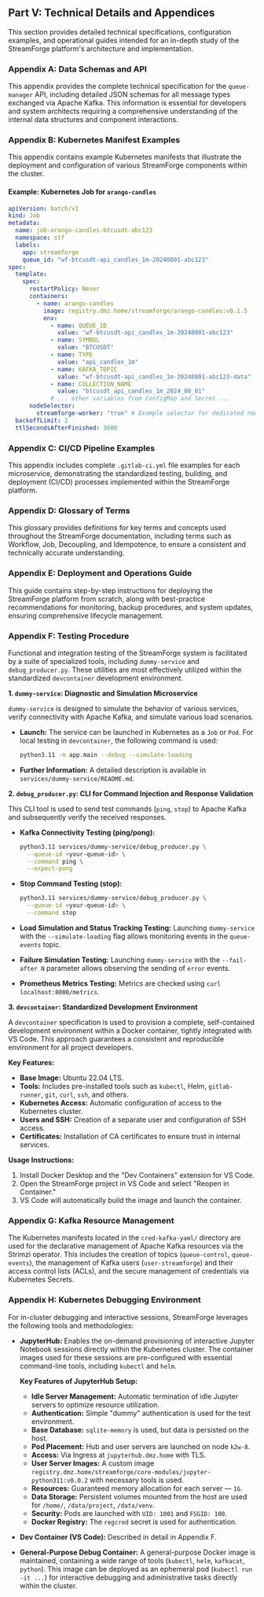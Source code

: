 ## Part V: Technical Details and Appendices

This section provides detailed technical specifications, configuration examples, and operational guides intended for an in-depth study of the StreamForge platform's architecture and implementation.

### Appendix A: Data Schemas and API

This appendix provides the complete technical specification for the `queue-manager` API, including detailed JSON schemas for all message types exchanged via Apache Kafka. This information is essential for developers and system architects requiring a comprehensive understanding of the internal data structures and component interactions.

### Appendix B: Kubernetes Manifest Examples

This appendix contains example Kubernetes manifests that illustrate the deployment and configuration of various StreamForge components within the cluster.

#### Example: Kubernetes Job for `arango-candles`

```yaml
apiVersion: batch/v1
kind: Job
metadata:
  name: job-arango-candles-btcusdt-abc123
  namespace: stf
  labels:
    app: streamforge
    queue_id: "wf-btcusdt-api_candles_1m-20240801-abc123"
spec:
  template:
    spec:
      restartPolicy: Never
      containers:
        - name: arango-candles
          image: registry.dmz.home/streamforge/arango-candles:v0.1.5
          env:
            - name: QUEUE_ID
              value: "wf-btcusdt-api_candles_1m-20240801-abc123"
            - name: SYMBOL
              value: "BTCUSDT"
            - name: TYPE
              value: "api_candles_1m"
            - name: KAFKA_TOPIC
              value: "wf-btcusdt-api_candles_1m-20240801-abc123-data"
            - name: COLLECTION_NAME
              value: "btcusdt_api_candles_1m_2024_08_01"
            # ... other variables from ConfigMap and Secret ...
      nodeSelector:
        streamforge-worker: "true" # Example selector for dedicated nodes
  backoffLimit: 2
  ttlSecondsAfterFinished: 3600
```

### Appendix C: CI/CD Pipeline Examples

This appendix includes complete `.gitlab-ci.yml` file examples for each microservice, demonstrating the standardized testing, building, and deployment (CI/CD) processes implemented within the StreamForge platform.

### Appendix D: Glossary of Terms

This glossary provides definitions for key terms and concepts used throughout the StreamForge documentation, including terms such as Workflow, Job, Decoupling, and Idempotence, to ensure a consistent and technically accurate understanding.

### Appendix E: Deployment and Operations Guide

This guide contains step-by-step instructions for deploying the StreamForge platform from scratch, along with best-practice recommendations for monitoring, backup procedures, and system updates, ensuring comprehensive lifecycle management.

### Appendix F: Testing Procedure

Functional and integration testing of the StreamForge system is facilitated by a suite of specialized tools, including `dummy-service` and `debug_producer.py`. These utilities are most effectively utilized within the standardized `devcontainer` development environment.

**1. `dummy-service`: Diagnostic and Simulation Microservice**

`dummy-service` is designed to simulate the behavior of various services, verify connectivity with Apache Kafka, and simulate various load scenarios.

*   **Launch:** The service can be launched in Kubernetes as a `Job` or `Pod`. For local testing in `devcontainer`, the following command is used:
    ```bash
    python3.11 -m app.main --debug --simulate-loading
    ```
*   **Further Information:** A detailed description is available in `services/dummy-service/README.md`.

**2. `debug_producer.py`: CLI for Command Injection and Response Validation**

This CLI tool is used to send test commands (`ping`, `stop`) to Apache Kafka and subsequently verify the received responses.

*   **Kafka Connectivity Testing (ping/pong):**
    ```bash
    python3.11 services/dummy-service/debug_producer.py \
      --queue-id <your-queue-id> \
      --command ping \
      --expect-pong
    ```
*   **Stop Command Testing (stop):**
    ```bash
    python3.11 services/dummy-service/debug_producer.py \
      --queue-id <your-queue-id> \
      --command stop
    ```
*   **Load Simulation and Status Tracking Testing:** Launching `dummy-service` with the `--simulate-loading` flag allows monitoring events in the `queue-events` topic.

*   **Failure Simulation Testing:** Launching `dummy-service` with the `--fail-after N` parameter allows observing the sending of `error` events.
*   **Prometheus Metrics Testing:** Metrics are checked using `curl localhost:8000/metrics`.

**3. `devcontainer`: Standardized Development Environment**

A `devcontainer` specification is used to provision a complete, self-contained development environment within a Docker container, tightly integrated with VS Code. This approach guarantees a consistent and reproducible environment for all project developers.

**Key Features:**
*   **Base Image:** Ubuntu 22.04 LTS.
*   **Tools:** Includes pre-installed tools such as `kubectl`, Helm, `gitlab-runner`, `git`, `curl`, `ssh`, and others.
*   **Kubernetes Access:** Automatic configuration of access to the Kubernetes cluster.
*   **Users and SSH:** Creation of a separate user and configuration of SSH access.
*   **Certificates:** Installation of CA certificates to ensure trust in internal services.

**Usage Instructions:**
1.  Install Docker Desktop and the "Dev Containers" extension for VS Code.
2.  Open the StreamForge project in VS Code and select "Reopen in Container."
3.  VS Code will automatically build the image and launch the container.

### Appendix G: Kafka Resource Management

The Kubernetes manifests located in the `cred-kafka-yaml/` directory are used for the declarative management of Apache Kafka resources via the Strimzi operator. This includes the creation of topics (`queue-control`, `queue-events`), the management of Kafka users (`user-streamforge`) and their access control lists (ACLs), and the secure management of credentials via Kubernetes Secrets.

### Appendix H: Kubernetes Debugging Environment

For in-cluster debugging and interactive sessions, StreamForge leverages the following tools and methodologies:

*   **JupyterHub:** Enables the on-demand provisioning of interactive Jupyter Notebook sessions directly within the Kubernetes cluster. The container images used for these sessions are pre-configured with essential command-line tools, including `kubectl` and `helm`.

    **Key Features of JupyterHub Setup:**
    *   **Idle Server Management:** Automatic termination of idle Jupyter servers to optimize resource utilization.
    *   **Authentication:** Simple "dummy" authentication is used for the test environment.
    *   **Base Database:** `sqlite-memory` is used, but data is persisted on the host.
    *   **Pod Placement:** Hub and user servers are launched on node `k2w-8`.
    *   **Access:** Via Ingress at `jupyterhub.dmz.home` with TLS.
    *   **User Server Images:** A custom image `registry.dmz.home/streamforge/core-modules/jupyter-python311:v0.0.2` with necessary tools is used.
    *   **Resources:** Guaranteed memory allocation for each server — `1G`.
    *   **Data Storage:** Persistent volumes mounted from the host are used for `/home/`, `/data/project`, `/data/venv`.
    *   **Security:** Pods are launched with `UID: 1001` and `FSGID: 100`.
    *   **Docker Registry:** The `regcred` secret is used for authentication.

*   **Dev Container (VS Code):** Described in detail in Appendix F.

*   **General-Purpose Debug Container:** A general-purpose Docker image is maintained, containing a wide range of tools (`kubectl`, `helm`, `kafkacat`, `python`). This image can be deployed as an ephemeral pod (`kubectl run -it ...`) for interactive debugging and administrative tasks directly within the cluster.

```